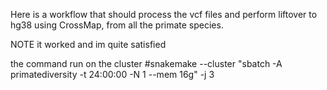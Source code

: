 Here is a workflow that should process the vcf files and perform liftover to hg38 using CrossMap, from all the primate species.

NOTE it worked and im quite satisfied

the command run on the cluster 
#snakemake --cluster "sbatch -A primatediversity -t 24:00:00 -N 1 --mem 16g" -j 3 